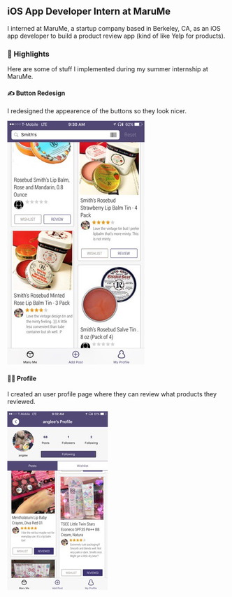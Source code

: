 ## iOS App Developer Intern at MaruMe

I interned at MaruMe, a startup company based in Berkeley, CA, as an iOS app developer to build a product review app (kind of like Yelp for products).

### 🌟 Highlights

Here are some of stuff I implemented during my summer internship at MaruMe.

#### ✍️ Button Redesign

I redesigned the appearence of the buttons so they look nicer.

![feed](/public/marume-feed.jpeg)

#### 🙍‍♀️ Profile

I created an user profile page where they can review what products they reviewed.

![profile](/public/marume-profile.jpeg)